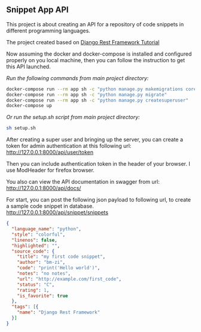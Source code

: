 ## Snippet App API

This project is about creating an API for a repository of code snippets in different programming languages.  

The project created based on 
[Django Rest Framework Tutorial](https://www.django-rest-framework.org/tutorial/quickstart/)


Now assuming the docker and docker-compose is installed and configured properly on you local machine, then you can follow the instruction to get this API launched.  


*Run the following commands from main project directory:*  
```bash
docker-compose run --rm app sh -c "python manage.py makemigrations core"
docker-compose run --rm app sh -c "python manage.py migrate"
docker-compose run --rm app sh -c "python manage.py createsuperuser"
docker-compose up
```

*Or run the setup.sh script from main project directory:*  
```bash
sh setup.sh
```

After creating a super user and bringing up the server,
you can create a token for admin authentication at this following url:
http://127.0.0.1:8000/api/user/token

Then you can include authentication token in the header of your browser.
I use ModHeader for firefox browser.  

You also can view the API documentation in swagger from url:  
http://127.0.0.1:8000/api/docs/


For start, you can post the following json payload to following url, to create a sample code snippet in database.  
http://127.0.0.1:8000/api/snippet/snippets  


```json
{
  "language_name": "python",
  "style": "colorful",
  "linenos": false,
  "highlighted": "",
  "source_code": {
    "title": "my first code snippet",
    "author": "bm-zi",
    "code": "print('Hello world')",
    "notes": "no notes",
    "url": "http://example.com/first_code",
    "status": "C",
    "rating": 1,
    "is_favorite": true
  },
  "tags": [{
    "name": "Django Rest Framework"
  }]
}
```